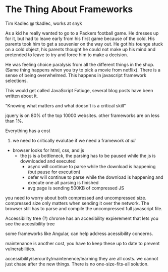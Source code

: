 # The Thing About Frameworks
Tim Kadlec @ tkadlec, works at snyk

As a kid he really wanted to go to a Packers football game. He dresses up for it, but had to leave early from his first game because of the cold. His parents took him to get a souvenier on the way out. He got his tounge stuck on a cold object, his parents thought he could not make up his mind and pretended to leave to try and force him to make a decision.

He was feeling choice paralysis from all the different things in the shop. (Same thing happens when you try to pick a movie from netflix). There is a sense of being overwhelmed. This happens in javascript framework selections.

This would get called JavaScript Fatiuge, several blog posts have been written about it.

"Knowing what matters and what doesn't is a critical skill" 

jquery is on 80% of the top 10000 websites. other frameworks are on less than 1%.

Everything has a cost

1. we need to critically evalutae if we need a framework *at all*
  * browser looks for html, css, and js 
    * the js is a bottleneck, the parsing has to be paused while the js is downloaded and executed
      * async will continue to parse while the download is happening (but pause for execution)
      * defer will continue to parse while the download is happening and execute one all parsing is finished
      * avg page is sending 500KB of compressed JS

you need to worry about both compressed and uncompressed size. compressed size only matters when sending it over the network. The browser still has to parse and compile the uncompressed full javascript file.

Accessibility tree (?)
chrome has an accesibility expierement that lets you see the accesibility tree

some frameworks like Angular, can help address acessibility concerns.

maintenance is another cost, you have to keep these up to date to prevent vulnerabilities.

accessibility/sercurity/maintenence/learning they are all costs. we cannot just chase after the new things. There is no one-size-fits-all solution. 
